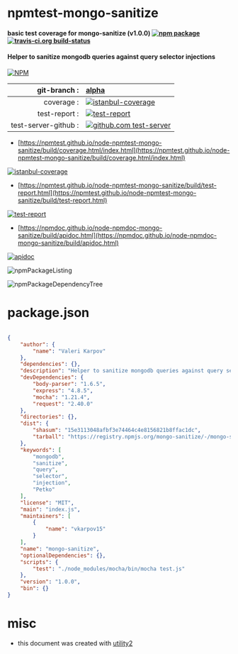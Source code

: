 # npmtest-mongo-sanitize

#### basic test coverage for  mongo-sanitize (v1.0.0)  [![npm package](https://img.shields.io/npm/v/npmtest-mongo-sanitize.svg?style=flat-square)](https://www.npmjs.org/package/npmtest-mongo-sanitize) [![travis-ci.org build-status](https://api.travis-ci.org/npmtest/node-npmtest-mongo-sanitize.svg)](https://travis-ci.org/npmtest/node-npmtest-mongo-sanitize)

#### Helper to sanitize mongodb queries against query selector injections

[![NPM](https://nodei.co/npm/mongo-sanitize.png?downloads=true&downloadRank=true&stars=true)](https://www.npmjs.com/package/mongo-sanitize)

| git-branch : | [alpha](https://github.com/npmtest/node-npmtest-mongo-sanitize/tree/alpha)|
|--:|:--|
| coverage : | [![istanbul-coverage](https://npmtest.github.io/node-npmtest-mongo-sanitize/build/coverage.badge.svg)](https://npmtest.github.io/node-npmtest-mongo-sanitize/build/coverage.html/index.html)|
| test-report : | [![test-report](https://npmtest.github.io/node-npmtest-mongo-sanitize/build/test-report.badge.svg)](https://npmtest.github.io/node-npmtest-mongo-sanitize/build/test-report.html)|
| test-server-github : | [![github.com test-server](https://npmtest.github.io/node-npmtest-mongo-sanitize/GitHub-Mark-32px.png)](https://npmtest.github.io/node-npmtest-mongo-sanitize/build/app/index.html) | | build-artifacts : | [![build-artifacts](https://npmtest.github.io/node-npmtest-mongo-sanitize/glyphicons_144_folder_open.png)](https://github.com/npmtest/node-npmtest-mongo-sanitize/tree/gh-pages/build)|

- [https://npmtest.github.io/node-npmtest-mongo-sanitize/build/coverage.html/index.html](https://npmtest.github.io/node-npmtest-mongo-sanitize/build/coverage.html/index.html)

[![istanbul-coverage](https://npmtest.github.io/node-npmtest-mongo-sanitize/build/screenCapture.buildCi.browser.%252Ftmp%252Fbuild%252Fcoverage.lib.html.png)](https://npmtest.github.io/node-npmtest-mongo-sanitize/build/coverage.html/index.html)

- [https://npmtest.github.io/node-npmtest-mongo-sanitize/build/test-report.html](https://npmtest.github.io/node-npmtest-mongo-sanitize/build/test-report.html)

[![test-report](https://npmtest.github.io/node-npmtest-mongo-sanitize/build/screenCapture.buildCi.browser.%252Ftmp%252Fbuild%252Ftest-report.html.png)](https://npmtest.github.io/node-npmtest-mongo-sanitize/build/test-report.html)

- [https://npmdoc.github.io/node-npmdoc-mongo-sanitize/build/apidoc.html](https://npmdoc.github.io/node-npmdoc-mongo-sanitize/build/apidoc.html)

[![apidoc](https://npmdoc.github.io/node-npmdoc-mongo-sanitize/build/screenCapture.buildCi.browser.%252Ftmp%252Fbuild%252Fapidoc.html.png)](https://npmdoc.github.io/node-npmdoc-mongo-sanitize/build/apidoc.html)

![npmPackageListing](https://npmtest.github.io/node-npmtest-mongo-sanitize/build/screenCapture.npmPackageListing.svg)

![npmPackageDependencyTree](https://npmtest.github.io/node-npmtest-mongo-sanitize/build/screenCapture.npmPackageDependencyTree.svg)



# package.json

```json

{
    "author": {
        "name": "Valeri Karpov"
    },
    "dependencies": {},
    "description": "Helper to sanitize mongodb queries against query selector injections",
    "devDependencies": {
        "body-parser": "1.6.5",
        "express": "4.8.5",
        "mocha": "1.21.4",
        "request": "2.40.0"
    },
    "directories": {},
    "dist": {
        "shasum": "15e3113048afbf3e74464c4e8156821b8ffac1dc",
        "tarball": "https://registry.npmjs.org/mongo-sanitize/-/mongo-sanitize-1.0.0.tgz"
    },
    "keywords": [
        "mongodb",
        "sanitize",
        "query",
        "selector",
        "injection",
        "Petko"
    ],
    "license": "MIT",
    "main": "index.js",
    "maintainers": [
        {
            "name": "vkarpov15"
        }
    ],
    "name": "mongo-sanitize",
    "optionalDependencies": {},
    "scripts": {
        "test": "./node_modules/mocha/bin/mocha test.js"
    },
    "version": "1.0.0",
    "bin": {}
}
```



# misc
- this document was created with [utility2](https://github.com/kaizhu256/node-utility2)
